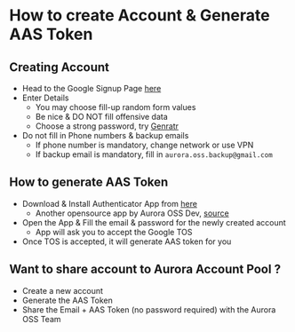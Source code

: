 # How to create Account & Generate AAS Token

## Creating Account

- Head to the Google Signup Page [here](https://accounts.google.com/signup)
- Enter Details
   - You may choose fill-up random form values
   - Be nice & DO NOT fill offensive data
   - Choose a strong password, try [Genratr](https://www.genratr.com)
- Do not fill in Phone numbers & backup emails
   - If phone number is mandatory, change network or use VPN
   - If backup email is mandatory, fill in `aurora.oss.backup@gmail.com`

## How to generate AAS Token
- Download & Install Authenticator App from [here](https://github.com/whyorean/Authenticator/releases/download/1.0.2/Authenticator_v1.0.2.apk)
   - Another opensource app by Aurora OSS Dev, [source](https://github.com/whyorean/Authenticator)
- Open the App & Fill the email & password for the newly created account
   - App will ask you to accept the Google TOS 
- Once TOS is accepted, it will generate AAS token for you

## Want to share account to Aurora Account Pool ?
- Create a new account
- Generate the AAS Token
- Share the Email + AAS Token (no password required) with the Aurora OSS Team
